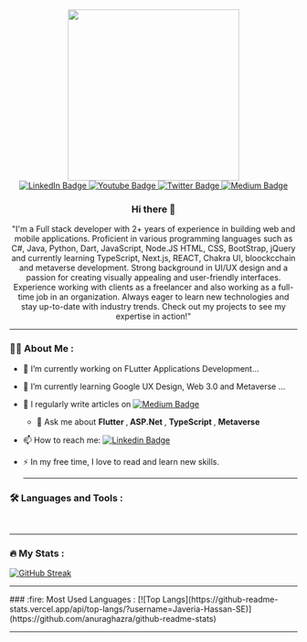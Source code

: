 <div id="header" align="center">
  <img src="https://img.freepik.com/free-vector/hand-drawn-iranian-woman-illustration_23-2149857240.jpg?w=740&t=st=1674977338~exp=1674977938~hmac=538fb1de96b61b3d444d013935bf64f388c08417d36de1ef9afca7a29c358623" width="300"/>


<div id="badges">
  <a href="https://www.linkedin.com/in/javeria-hassan/" target="_blank">
    <img src="https://img.shields.io/badge/LinkedIn-blue?style=for-the-badge&logo=linkedin&logoColor=white" alt="LinkedIn Badge"/>
  </a>
  <a href="https://www.youtube.com/@programmingwithjh" target="_blank">
    <img src="https://img.shields.io/badge/YouTube-red?style=for-the-badge&logo=youtube&logoColor=white" alt="Youtube Badge"/>
  </a>
  <a href="https://twitter.com/_JaveriaHassan" target="_blank">
    <img src="https://img.shields.io/badge/Twitter-blue?style=for-the-badge&logo=twitter&logoColor=white" alt="Twitter Badge"/>
  </a>
   <a href=https://medium.com/@javeria.hassan2601" target="_blank">
    <img src="https://img.shields.io/badge/Medium-blue?style=for-the-badge&logo=medium&logoColor=white" alt="Medium Badge"/>
  </a>
</div>
<img src="https://komarev.com/ghpvc/?username=Javeria-Hassan-SE&style=flat-square&color=blue" alt=""/>
                                                                                                    
 ### Hi there 👋

"I'm a Full stack developer with 2+ years of experience in building web and mobile applications. Proficient in various programming languages such as C#, Java, Python, Dart, JavaScript, Node.JS HTML, CSS, BootStrap, jQuery and currently learning TypeScript, Next.js, REACT, Chakra UI, bloockcchain and metaverse development. Strong background in UI/UX design and a passion for creating visually appealing and user-friendly interfaces. Experience working with clients as a freelancer and also working as a full-time job in an organization. Always eager to learn new technologies and stay up-to-date with industry trends. Check out my projects to see my expertise in action!"
                                                                                                    
</div>

   <hr>

### :woman_technologist: About Me :

- 🔭 I’m currently working on FLutter Applications Development...
- 🌱 I’m currently learning Google UX Design, Web 3.0 and Metaverse ...
- :page_with_curl: I regularly write articles on [![Medium Badge](https://img.shields.io/badge/-kakbar-blacke?style=flat&logo=Medium&logoColor=white)](https://medium.com/@javeria.hassan2601)
   - 💬 Ask me about <strong> Flutter </strong> ,<strong> ASP.Net </strong>, <strong> TypeScript </strong>, <strong> Metaverse </strong>
- 📫 How to reach me: [![Linkedin Badge](https://img.shields.io/badge/-kakbar-blue?style=flat&logo=Linkedin&logoColor=white)](https://www.linkedin.com/in/javeria-hassan/)
- ⚡ In my free time, I love to read and learn new skills.

   <hr>
   
### :hammer_and_wrench: Languages and Tools :
   <div>
   <img src="https://github.com/devicons/devicon/blob/master/icons/flutter/flutter-original.svg" alt="">
   <img src="https://github.com/devicons/devicon/blob/master/icons/dart/dart-original-wordmark.svg" alt="">
   <img src="https://github.com/devicons/devicon/blob/master/icons/androidstudio/androidstudio-original.svg" alt="">
   <img src="https://github.com/devicons/devicon/blob/master/icons/java/java-original.svg" alt="">
   <img src="https://github.com/devicons/devicon/blob/master/icons/python/python-original.svg" alt="">
   <img src="https://github.com/devicons/devicon/blob/master/icons/jupyter/jupyter-original.svg" alt="">
   <img src="https://github.com/devicons/devicon/blob/master/icons/opencv/opencv-original.svg" alt="">
   <img src="https://github.com/devicons/devicon/blob/master/icons/selenium/selenium-original.svg" alt="">
   <img src="https://github.com/devicons/devicon/blob/master/icons/tensorflow/tensorflow-original-wordmark.svg" alt="">
   <img src="https://github.com/devicons/devicon/blob/master/icons/vscode/vscode-original-wordmark.svg" alt="">
   <img src="https://github.com/devicons/devicon/blob/master/icons/visualstudio/visualstudio-plain.svg" alt="">
   <img src="https://github.com/devicons/devicon/blob/master/icons/dot-net/dot-net-original.svg" alt="">
   <img src="https://github.com/devicons/devicon/blob/master/icons/csharp/csharp-original.svg" alt="">
   <img src="https://github.com/devicons/devicon/blob/master/icons/html5/html5-original.svg" alt="">
   <img src="https://github.com/devicons/devicon/blob/master/icons/css3/css3-original.svg" alt="">
   <img src="https://github.com/devicons/devicon/blob/master/icons/javascript/javascript-original.svg" alt="">
   <img src="https://github.com/devicons/devicon/blob/master/icons/jquery/jquery-original.svg" alt="">
   <img src="https://github.com/devicons/devicon/blob/master/icons/tailwindcss/tailwindcss-original-wordmark.svg" alt="">
   <img src="https://github.com/devicons/devicon/blob/master/icons/typescript/typescript-original.svg" alt="">
   <img src="https://github.com/devicons/devicon/blob/master/icons/react/react-original.svg" alt="">
   <img src="https://github.com/devicons/devicon/blob/master/icons/npm/npm-original-wordmark.svg" alt="">
   <img src="https://github.com/devicons/devicon/blob/master/icons/nodejs/nodejs-original.svg" alt="">
   <img src="https://github.com/devicons/devicon/blob/master/icons/nextjs/nextjs-original-wordmark.svg" alt="">
   <img src="https://github.com/devicons/devicon/blob/master/icons/php/php-original.svg" alt="">
   <img src="https://github.com/devicons/devicon/blob/master/icons/mysql/mysql-original.svg" alt="">
    <img src="https://github.com/devicons/devicon/blob/master/icons/firebase/firebase-plain.svg" alt="">
    <img src="https://github.com/devicons/devicon/blob/master/icons/wordpress/wordpress-original.svg" alt="">
   <img src="https://github.com/devicons/devicon/blob/master/icons/xd/xd-line.svg" alt="">
    <img src="https://github.com/devicons/devicon/blob/master/icons/figma/figma-original.svg" alt="">
   <img src="https://github.com/devicons/devicon/blob/master/icons/github/github-original.svg" alt="">
   </div>
   <hr>
   
   ### :fire: My Stats :
[![GitHub Streak](http://github-readme-streak-stats.herokuapp.com?user=Javeria-Hassan-SE&theme=dark&border_radius=5&mode=weekly)](https://git.io/streak-stats)
<hr>
    ### :fire: Most Used Languages :
[![Top Langs](https://github-readme-stats.vercel.app/api/top-langs/?username=Javeria-Hassan-SE)](https://github.com/anuraghazra/github-readme-stats)
   
   <hr>
   
  

   
